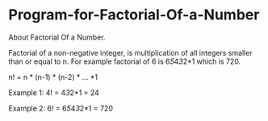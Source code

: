# Program-for-Factorial-Of-a-Number
About Factorial Of a Number.

Factorial of a non-negative integer, is multiplication of all integers smaller than or equal to n. For example factorial of 6 is 6*5*4*3*2*1 which is 720.

n! = n * (n-1) * (n-2) * ... *1

Example 1:
4! = 4*3*2*1 = 24

Example 2:
6! = 6*5*4*3*2*1 = 720

